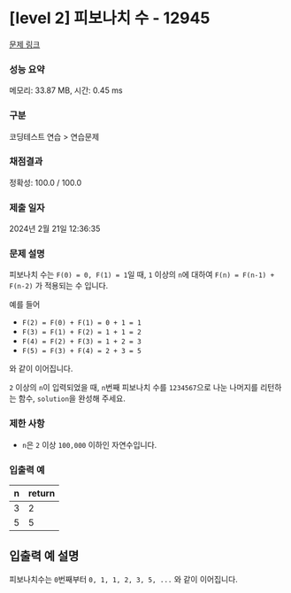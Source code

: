 # [level 2] 피보나치 수 - 12945

[문제 링크](https://school.programmers.co.kr/learn/courses/30/lessons/12945) 

### 성능 요약

메모리: 33.87 MB, 시간: 0.45 ms

### 구분

코딩테스트 연습 > 연습문제

### 채점결과

정확성: 100.0 / 100.0

### 제출 일자

2024년 2월 21일 12:36:35

### 문제 설명
피보나치 수는 `F(0) = 0, F(1) = 1`일 때, `1` 이상의 `n`에 대하여 `F(n) = F(n-1) + F(n-2)` 가 적용되는 수 입니다.

예를 들어

- `F(2) = F(0) + F(1) = 0 + 1 = 1`
- `F(3) = F(1) + F(2) = 1 + 1 = 2`
- `F(4) = F(2) + F(3) = 1 + 2 = 3`
- `F(5) = F(3) + F(4) = 2 + 3 = 5`

와 같이 이어집니다.

`2` 이상의 `n`이 입력되었을 때, `n`번째 피보나치 수를 `1234567`으로 나눈 나머지를 리턴하는 함수, `solution`을 완성해 주세요.

### 제한 사항
- `n`은 `2` 이상 `100,000` 이하인 자연수입니다.

### 입출력 예
| n   | return |
| --- | ------ |
| 3   | 2      |
| 5   | 5      |

## 입출력 예 설명
피보나치수는 `0`번째부터 `0, 1, 1, 2, 3, 5, ...` 와 같이 이어집니다.
